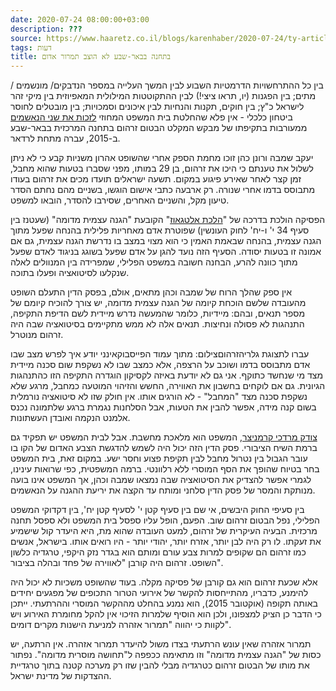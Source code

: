 ```yaml
---
date: 2020-07-24 08:00:00+03:00
description: ???
source: https://www.haaretz.co.il/blogs/karenhaber/2020-07-24/ty-article/0000017f-f8e5-d887-a7ff-f8e5af8a0000
tags: דעות
title: בתחנה בבאר-שבע לא הוצב תמרור אדום
---
```


בין כל ההתרחשויות הדרמטיות השבוע לבין המשך העלייה במספר הנדבקים/ מונשמים / מתים; בין הפגנות (יו, תראו ציצי!) לבין ההתקוטטות המילולית המאפיוזית בין מיקי זהר לישראל כ"ץ; בין חוקים, תקנות והנחיות לבין איכונים וסמכויות; בין מובטלים לחוסר ביטחון כלכלי - אין פלא שהחלטת בית המשפט המחוזי [לזכות את שני הנאשמים](/news/law/2020-07-20/ty-article/0000017f-e150-d7b2-a77f-e35729490000) ממעורבות בתקיפתו של מבקש המקלט הבטום זרהום בתחנה המרכזית בבאר-שבע ב-2015, עברה מתחת לרדאר. 

יעקב שמבה ורונן כהן זוכו מחמת הספק אחרי שהשופט אהרון משניות קבע כי לא ניתן לשלול את טענתם כי היכו את זרהום, בן 29 במותו, מפני שסברו בטעות שהוא מחבל, זמן קצר לאחר שאירע פיגוע במקום. תשעה ישראלים תועדו מכים את זרהום בעודו מתבוסס בדמו אחרי שנורה. רק ארבעה כתבי אישום הוגשו, בשניים מהם נחתם הסדר טיעון מקל, והשניים האחרים, שסירבו להסדר, הובאו למשפט. 

הפסיקה הולכת בדרכה של "[הלכת אלטגאוז](/misc/2006-10-25/ty-article/0000017f-da7d-dea8-a77f-de7fe30a0000)" הקובעת "הגנה עצמית מדומה" (שעטנז בין סעיף 34 י' ו-יח' לחוק העונשין) שפוטרת אדם מאחריות פלילית בהנחה שפעל מתוך הגנה עצמית, בהנחה שבאמת האמין כי הוא מצוי במצב בו נדרשת הגנה עצמית, גם אם אמונה זו בטעות יסודה. הסעיף הזה נועד להגן על אדם שפעל בשוגג בניגוד לאדם שפעל מתוך כוונה להרע, הבחנה חשובה במשפט הפלילי, שמפרידה בין המנוולים לאלה שנקלעו לסיטואציה ופעלו בתוכה. 

אין ספק שהלך הרוח של שמבה וכהן מתאים, אולם, בפסק הדין התעלם השופט מהעובדה שלשם הוכחת קיומה של הגנה עצמית מדומה, יש צורך להוכיח קיומם של מספר תנאים, ובהם: מיידיות, כלומר שהמעשה נדרש מיידית לשם הדיפת התקיפה, התנהגות לא פסולה ונחיצות. תנאים אלה לא ממש מתקיימים בסיטואציה שבה היה זרהום מנוטרל. 

 עברו לתצוגת גלריהזרהוםצילום: מתוך עמוד הפייסבוקאינני יודע איך לפרש מצב שבו אדם מתבוסס בדמו ושוכב על הרצפה, אלא כמצב שבו לא נשקפת שום סכנה מיידית מצד מי שנחשד כתוקף. אני גם לא יודעת באיזה לקסיקון הוגדרה התקיפה הזו כהתנהגות הגיונית. גם אם לוקחים בחשבון את האווירה, החשש והזיהוי המוטעה כמחבל, מרגע שלא נשקפת סכנה מצד "המחבל" - לא הורגים אותו. אין חולק שזו לא סיטואציה נורמלית בשום קנה מידה, אפשר להבין את הטעות, אבל הסלחנות נגמרת ברגע שלתמונה נכנס אלמנט הנקמה ואובדן העשתונות. 

[צודק מרדכי קרמניצר](/news/law/2020-07-20/ty-article/.premium/0000017f-e2b6-d9aa-afff-fbfe17ab0000), המשפט הוא מלאכת מחשבת. אבל לבית המשפט יש תפקיד גם ברמת השיח הציבורי. פסק הדין הזה יכול היה לשמש להדגשת הצבע האדום של הקו בו עובר הגבול בין נטרול מחבל לבין תקיפת פצוע וחסר ישע. במקום זאת, בית המשפט בחר בטיוח שהופך את הסף המוסרי ללא רלוונטי. ברמה המשפטית, כפי שרואות עינינו, לגמרי אפשר להצדיק את הסיטואציה שבה נמצאו שמבה וכהן, אך המשפט אינו בועה מנותקת והמסר של פסק הדין סלחני ומותח עד הקצה את יריעת ההגנה על הנאשמים. 

בין סעיפי החוק היבשים, אי שם בין סעיף קטן י' לסעיף קטן יח', בין דקדוקי המשפט הפלילי, נפל הבטום זרהום שוב. הפעם, הופל עליו ספסל בית המשפט ולא ספסל תחנה מרכזית. הבעיה העיקרית של זרהום, למעט העובדה שהוא מת, היא היעדר קול שישמיע את זעקתו. לו רק היה לבן יותר, אזרח יותר, יהודי יותר - היו רואים אותו. בישראל, אנשים כמו זרהום הם שקופים למרות צבע עורם ומותם הוא בגדר נזק היקפי, טרגדיה כלשון השופט. זרהום היה קורבן "לאווירה של פחד ובהלה בציבור". 

אלא שכעת זרהום הוא גם קורבן של פסיקה מקלה. בעוד שהשופט משכיות לא יכול היה להימנע, כדבריו, מהתייחסות להקשר של אירועי הטרור התכופים של מפגעים יחידים באותה תקופה (אוקטובר 2015), הוא נמנע בהחלט מההקשר המוסרי וההרתעתי. ייתכן כי הדבר כן הציק למצפונו, ולכן הוא הוסיף שלמרות הזיכוי אין להקל מחומרת האירוע ויש לקוות כי יהווה "תמרור אזהרה למניעת הישנות מקרים דומים". 

תמרור אזהרה שאין עונש הרתעתי בצדו משול להיעדר תמרור אזהרה. אין הרתעה, יש כסות של "הגנה עצמית מדומה" וזו מתאימה ככפפה ל"תחושה מוסרית מדומה". נפתור את מותו של הבטום זרהום כטרגדיה מבלי להבין שזו רק מערכה קטנה בתוך טרגדיית ההצדקות של מדינת ישראל.